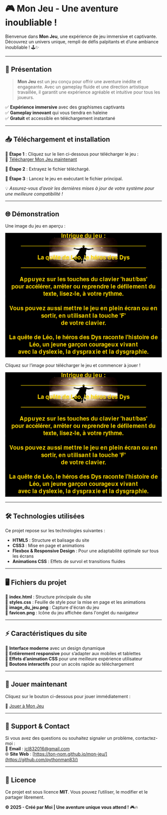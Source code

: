 # 🎮 Mon Jeu - Une aventure inoubliable !

Bienvenue dans **Mon Jeu**, une expérience de jeu immersive et captivante. Découvrez un univers unique, rempli de défis palpitants et d’une ambiance inoubliable ! 🕹️✨

---

## 📌 Présentation  

> **Mon Jeu** est un jeu conçu pour offrir une aventure inédite et engageante. Avec un gameplay fluide et une direction artistique travaillée, il garantit une expérience agréable et intuitive pour tous les joueurs.  

✅ **Expérience immersive** avec des graphismes captivants  
✅ **Gameplay innovant** qui vous tiendra en haleine  
✅ **Gratuit** et accessible en téléchargement instantané  

---

## 📥 Téléchargement et installation  

🔹 **Étape 1** : Cliquez sur le lien ci-dessous pour télécharger le jeu :  
🔗 [Télécharger Mon Jeu maintenant](https://mega.nz/file/fVMh3BCS#SeAUENcJiS0Dw-PRrry8PkPc-KMjuT9otQDoBZK39HY)  

🔹 **Étape 2** : Extrayez le fichier téléchargé.  

🔹 **Étape 3** : Lancez le jeu en exécutant le fichier principal.  

💡 *Assurez-vous d’avoir les dernières mises à jour de votre système pour une meilleure compatibilité !*  

---

## 🌐 Démonstration  

Une image du jeu en aperçu :  

![Aperçu du jeu](image_du_jeu.png)  

Cliquez sur l’image pour télécharger le jeu et commencer à jouer !  

[![Télécharger Mon Jeu](image_du_jeu.png)](https://mega.nz/file/fVMh3BCS#SeAUENcJiS0Dw-PRrry8PkPc-KMjuT9otQDoBZK39HY)

---

## 🛠️ Technologies utilisées  

Ce projet repose sur les technologies suivantes :  

- **HTML5** : Structure et balisage du site  
- **CSS3** : Mise en page et animations  
- **Flexbox & Responsive Design** : Pour une adaptabilité optimale sur tous les écrans  
- **Animations CSS** : Effets de survol et transitions fluides  

---

## 🖥️ Fichiers du projet  

📌 **index.html** : Structure principale du site  
📌 **styles.css** : Feuille de style pour la mise en page et les animations  
📌 **image_du_jeu.png** : Capture d'écran du jeu  
📌 **favicon.png** : Icône du jeu affichée dans l'onglet du navigateur  

---

## ⚡ Caractéristiques du site  

🎨 **Interface moderne** avec un design dynamique  
📱 **Entièrement responsive** pour s’adapter aux mobiles et tablettes  
🌟 **Effets d’animation CSS** pour une meilleure expérience utilisateur  
🔗 **Boutons interactifs** pour un accès rapide au téléchargement  

---

## 🚀 Jouer maintenant  

Cliquez sur le bouton ci-dessous pour jouer immédiatement :  

🔗 [Jouer à Mon Jeu](https://mega.nz/file/fVMh3BCS#SeAUENcJiS0Dw-PRrry8PkPc-KMjuT9otQDoBZK39HY)  

---

## 📩 Support & Contact  

Si vous avez des questions ou souhaitez signaler un problème, contactez-moi :  
📧 **Email** : [jcl832016@gmail.com](mailto:jcl832016@gmail.com)  
🌐 **Site Web** : [https://ton-nom.github.io/mon-jeu/](https://github.com/pythonman83/)  

---

## 📜 Licence  

Ce projet est sous licence **MIT**. Vous pouvez l’utiliser, le modifier et le partager librement.  

**© 2025 - Créé par Moi | Une aventure unique vous attend !** 🎮🔥
